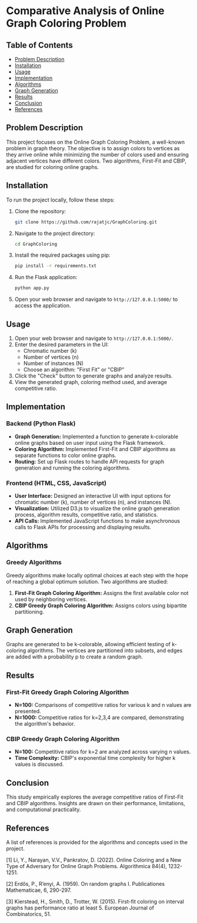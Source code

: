 # Comparative Analysis of Online Graph Coloring Problem

## Table of Contents

- [Problem Description](#problem-description)
- [Installation](#installation)
- [Usage](#usage)
- [Implementation](#implementation)
- [Algorithms](#algorithms)
- [Graph Generation](#graph-generation)
- [Results](#results)
- [Conclusion](#conclusion)
- [References](#references)

## Problem Description

This project focuses on the Online Graph Coloring Problem, a well-known problem in graph theory. The objective is to assign colors to vertices as they arrive online while minimizing the number of colors used and ensuring adjacent vertices have different colors. Two algorithms, First-Fit and CBIP, are studied for coloring online graphs.

## Installation

To run the project locally, follow these steps:

1. Clone the repository:

   ```bash
   git clone https://github.com/rajatjc/GraphColoring.git
   ```

2. Navigate to the project directory:

   ```bash
   cd GraphColoring
   ```

3. Install the required packages using pip:

   ```bash
   pip install -r requirements.txt
   ```

4. Run the Flask application:

   ```bash
   python app.py
   ```

5. Open your web browser and navigate to `http://127.0.0.1:5000/` to access the application.

## Usage

1. Open your web browser and navigate to `http://127.0.0.1:5000/`.
2. Enter the desired parameters in the UI:
   - Chromatic number (k)
   - Number of vertices (n)
   - Number of instances (N)
   - Choose an algorithm: "First Fit" or "CBIP"
3. Click the "Check" button to generate graphs and analyze results.
4. View the generated graph, coloring method used, and average competitive ratio.

## Implementation
      

### Backend (Python Flask)

- **Graph Generation:** Implemented a function to generate k-colorable online graphs based on user input using the Flask framework.
- **Coloring Algorithm:** Implemented First-Fit and CBIP algorithms as separate functions to color online graphs.
- **Routing:** Set up Flask routes to handle API requests for graph generation and running the coloring algorithms.

### Frontend (HTML, CSS, JavaScript)

- **User Interface:** Designed an interactive UI with input options for chromatic number (k), number of vertices (n), and instances (N).
- **Visualization:** Utilized D3.js to visualize the online graph generation process, algorithm results, competitive ratio, and statistics.
- **API Calls:** Implemented JavaScript functions to make asynchronous calls to Flask APIs for processing and displaying results.

## Algorithms

### Greedy Algorithms

Greedy algorithms make locally optimal choices at each step with the hope of reaching a global optimum solution. Two algorithms are studied:

1. **First-Fit Graph Coloring Algorithm:** Assigns the first available color not used by neighboring vertices.
2. **CBIP Greedy Graph Coloring Algorithm:** Assigns colors using bipartite partitioning.

## Graph Generation

Graphs are generated to be k-colorable, allowing efficient testing of k-coloring algorithms. The vertices are partitioned into subsets, and edges are added with a probability p to create a random graph.

## Results

### First-Fit Greedy Graph Coloring Algorithm

- **N=100:** Comparisons of competitive ratios for various k and n values are presented.
- **N=1000:** Competitive ratios for k=2,3,4 are compared, demonstrating the algorithm's behavior.

### CBIP Greedy Graph Coloring Algorithm

- **N=100:** Competitive ratios for k=2 are analyzed across varying n values.
- **Time Complexity:** CBIP's exponential time complexity for higher k values is discussed.

## Conclusion

This study empirically explores the average competitive ratios of First-Fit and CBIP algorithms. Insights are drawn on their performance, limitations, and computational practicality.


## References

A list of references is provided for the algorithms and concepts used in the project.

[1] Li, Y., Narayan, V.V., Pankratov, D. (2022). Online Coloring and a New Type of Adversary for Online Graph Problems. Algorithmica 84(4), 1232-1251.

[2] Erdős, P., R’enyi, A. (1959). On random graphs I. Publicationes Mathematicae, 6, 290-297.

[3] Kierstead, H., Smith, D., Trotter, W. (2015). First-fit coloring on interval graphs has performance ratio at least 5. European Journal of Combinatorics, 51.
